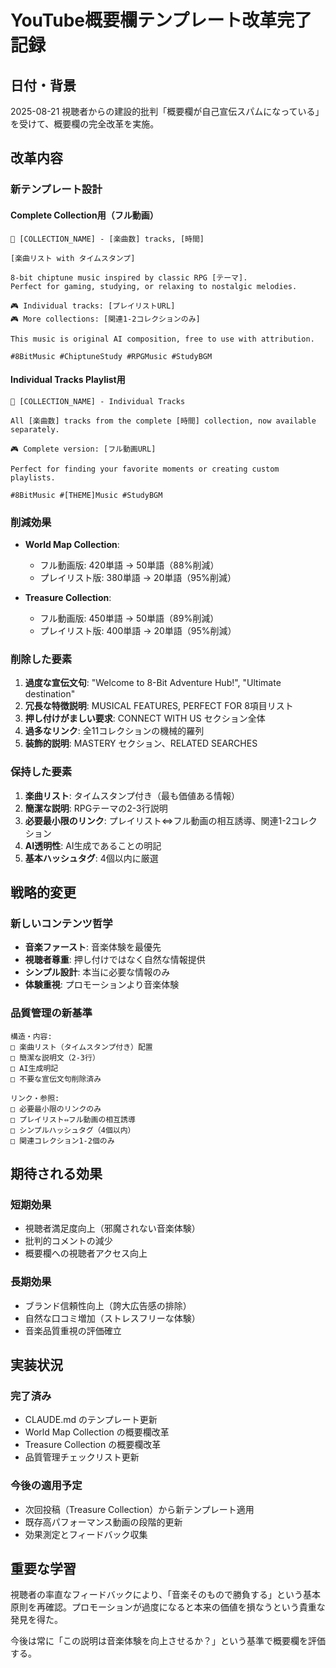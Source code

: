 # YouTube概要欄テンプレート改革完了記録

## 日付・背景
2025-08-21
視聴者からの建設的批判「概要欄が自己宣伝スパムになっている」を受けて、概要欄の完全改革を実施。

## 改革内容

### 新テンプレート設計
#### Complete Collection用（フル動画）
```
🎵 [COLLECTION_NAME] - [楽曲数] tracks, [時間]

[楽曲リスト with タイムスタンプ]

8-bit chiptune music inspired by classic RPG [テーマ]. 
Perfect for gaming, studying, or relaxing to nostalgic melodies.

🎮 Individual tracks: [プレイリストURL]
🎮 More collections: [関連1-2コレクションのみ]

This music is original AI composition, free to use with attribution.

#8BitMusic #ChiptuneStudy #RPGMusic #StudyBGM
```

#### Individual Tracks Playlist用
```
🎵 [COLLECTION_NAME] - Individual Tracks

All [楽曲数] tracks from the complete [時間] collection, now available separately.

🎮 Complete version: [フル動画URL]

Perfect for finding your favorite moments or creating custom playlists.

#8BitMusic #[THEME]Music #StudyBGM
```

### 削減効果
- **World Map Collection**:
  - フル動画版: 420単語 → 50単語（88%削減）
  - プレイリスト版: 380単語 → 20単語（95%削減）

- **Treasure Collection**:
  - フル動画版: 450単語 → 50単語（89%削減）  
  - プレイリスト版: 400単語 → 20単語（95%削減）

### 削除した要素
1. **過度な宣伝文句**: "Welcome to 8-Bit Adventure Hub!", "Ultimate destination"
2. **冗長な特徴説明**: MUSICAL FEATURES, PERFECT FOR 8項目リスト
3. **押し付けがましい要求**: CONNECT WITH US セクション全体
4. **過多なリンク**: 全11コレクションの機械的羅列
5. **装飾的説明**: MASTERY セクション、RELATED SEARCHES

### 保持した要素
1. **楽曲リスト**: タイムスタンプ付き（最も価値ある情報）
2. **簡潔な説明**: RPGテーマの2-3行説明
3. **必要最小限のリンク**: プレイリスト⇔フル動画の相互誘導、関連1-2コレクション
4. **AI透明性**: AI生成であることの明記
5. **基本ハッシュタグ**: 4個以内に厳選

## 戦略的変更

### 新しいコンテンツ哲学
- **音楽ファースト**: 音楽体験を最優先
- **視聴者尊重**: 押し付けではなく自然な情報提供
- **シンプル設計**: 本当に必要な情報のみ
- **体験重視**: プロモーションより音楽体験

### 品質管理の新基準
```
構造・内容:
□ 楽曲リスト（タイムスタンプ付き）配置
□ 簡潔な説明文（2-3行）
□ AI生成明記
□ 不要な宣伝文句削除済み

リンク・参照:
□ 必要最小限のリンクのみ
□ プレイリスト⇔フル動画の相互誘導
□ シンプルハッシュタグ（4個以内）
□ 関連コレクション1-2個のみ
```

## 期待される効果

### 短期効果
- 視聴者満足度向上（邪魔されない音楽体験）
- 批判的コメントの減少
- 概要欄への視聴者アクセス向上

### 長期効果
- ブランド信頼性向上（誇大広告感の排除）
- 自然な口コミ増加（ストレスフリーな体験）
- 音楽品質重視の評価確立

## 実装状況

### 完了済み
- CLAUDE.md のテンプレート更新
- World Map Collection の概要欄改革
- Treasure Collection の概要欄改革
- 品質管理チェックリスト更新

### 今後の適用予定
- 次回投稿（Treasure Collection）から新テンプレート適用
- 既存高パフォーマンス動画の段階的更新
- 効果測定とフィードバック収集

## 重要な学習
視聴者の率直なフィードバックにより、「音楽そのもので勝負する」という基本原則を再確認。プロモーションが過度になると本来の価値を損なうという貴重な発見を得た。

今後は常に「この説明は音楽体験を向上させるか？」という基準で概要欄を評価する。